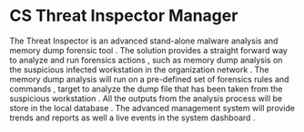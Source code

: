 CS Threat Inspector Manager
============================

The Threat Inspector is an advanced  stand-alone malware analysis and memory dump forensic tool .
The solution provides a straight forward way to analyze and run forensics actions , such as memory dump analysis on the suspicious infected workstation in the organization network .
The memory dump analysis will run on a pre-defined set of forensics rules and commands , target to analyze  the dump file that has been taken from the suspicious workstation .
All the outputs from the analysis process will be store in the local database .
The advanced management system will provide trends and reports as well a live events in the system dashboard .
